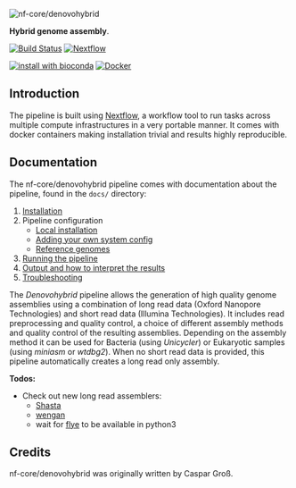 ![nf-core/denovohybrid](https://raw.githubusercontent.com/caspargross/nf-core-denovohybrid/master/docs/logo/denovohybrid_logo.png)

**Hybrid genome assembly**.

[![Build Status](https://travis-ci.com/caspargross/denovohybrid.svg?branch=master)](https://travis-ci.com/nf-core/denovohybrid)
[![Nextflow](https://img.shields.io/badge/nextflow-%E2%89%A50.32.0-brightgreen.svg)](https://www.nextflow.io/)

[![install with bioconda](https://img.shields.io/badge/install%20with-bioconda-brightgreen.svg)](http://bioconda.github.io/)
[![Docker](https://img.shields.io/docker/automated/caspargross/nf-core-denovohybrid.svg)](https://hub.docker.com/r/caspargross/nf-core-denovohybrid)

## Introduction
The pipeline is built using [Nextflow](https://www.nextflow.io), a workflow tool to run tasks across multiple compute infrastructures in a very portable manner. It comes with docker containers making installation trivial and results highly reproducible.


## Documentation
The nf-core/denovohybrid pipeline comes with documentation about the pipeline, found in the `docs/` directory:

1. [Installation](https://nf-co.re/usage/installation)
2. Pipeline configuration
    * [Local installation](https://nf-co.re/usage/local_installation)
    * [Adding your own system config](https://nf-co.re/usage/adding_own_config)
    * [Reference genomes](https://nf-co.re/usage/reference_genomes)
3. [Running the pipeline](docs/usage.md)
4. [Output and how to interpret the results](docs/output.md)
5. [Troubleshooting](https://nf-co.re/usage/troubleshooting)

The *Denovohybrid* pipeline allows the generation of high quality genome assemblies using a combination of long read data (Oxford Nanopore Technologies) and short read data (Illumina Technologies). It includes read preprocessing and quality control, a choice of different assembly methods and quality control of the resulting assemblies. Depending on the assembly method it can be used for Bacteria (using *Unicycler*) or Eukaryotic samples (using *miniasm* or *wtdbg2*). When no short read data is provided, this pipeline automatically creates a long read only assembly. 

**Todos:**

* Check out new long read assemblers:
   * [Shasta](https://github.com/chanzuckerberg/shasta) 
   * [wengan](https://github.com/adigenova/wengan)
   * wait for [flye](https://github.com/fenderglass/Flye) to be available in python3

## Credits 
nf-core/denovohybrid was originally written by Caspar Groß.
